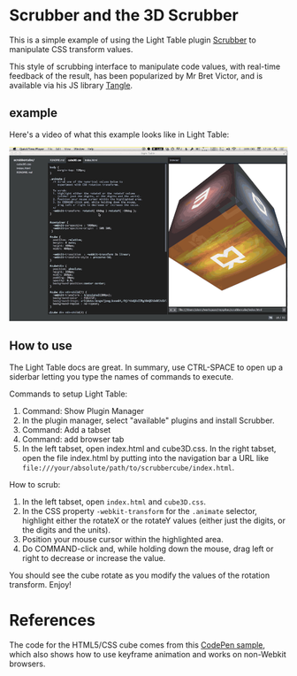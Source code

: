 # Scrubber and the 3D Scrubber

This is a simple example of using the Light Table plugin [Scrubber](https://github.com/stratospark/lt-scrubber) to manipulate CSS transform values.

This style of scrubbing interface to manipulate code values, with real-time feedback of the result, has been popularized by Mr Bret Victor, and is available via his JS library [Tangle](http://worrydream.com/Tangle/).

## example

Here's a video of what this example looks like in Light Table:

<div style="text-align: center">
<img src="./scrubbercube_video.gif"></img>
</div>

## How to use

The Light Table docs are great. In summary, use CTRL-SPACE to open up a siderbar letting you type the names of commands to execute.

Commands to setup Light Table:
1. Command: Show Plugin Manager
2. In the plugin manager, select "available" plugins and install Scrubber.
3. Command: Add a tabset
4. Command: add browser tab
5. In the left tabset, open index.html and cube3D.css. In the right tabset, open the file index.html by putting into the navigation bar a URL like `file:///your/absolute/path/to/scrubbercube/index.html`.

How to scrub:
1. In the left tabset, open `index.html` and `cube3D.css`.
2. In the CSS property `-webkit-transform` for the `.animate` selector, highlight either the rotateX or the rotateY values (either just the digits, or the digits and the units).
3. Position your mouse cursor within the highlighted area.
4. Do COMMAND-click and, while holding down the mouse, drag left or right to decrease or increase the value.

You should see the cube rotate as you modify the values of the rotation transform. Enjoy!


# References

The code for the HTML5/CSS cube comes from this [CodePen sample](http://cssdeck.com/labs/simple-css3-3d-cube), which also shows how to use keyframe animation and works on non-Webkit browsers.
